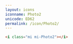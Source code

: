 ```yaml
---
layout: icons
iconname: Photo2
unicode: ED62
permalink: /icon/Photo2/
---
```


``` html
<i class="mi mi-Photo2"></i>
```
